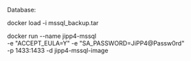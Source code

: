 Database:

docker load -i mssql_backup.tar

docker run --name jipp4-mssql \
  -e "ACCEPT_EULA=Y" -e "SA_PASSWORD=JiPP4@Passw0rd" \
  -p 1433:1433 -d jipp4-mssql-image
